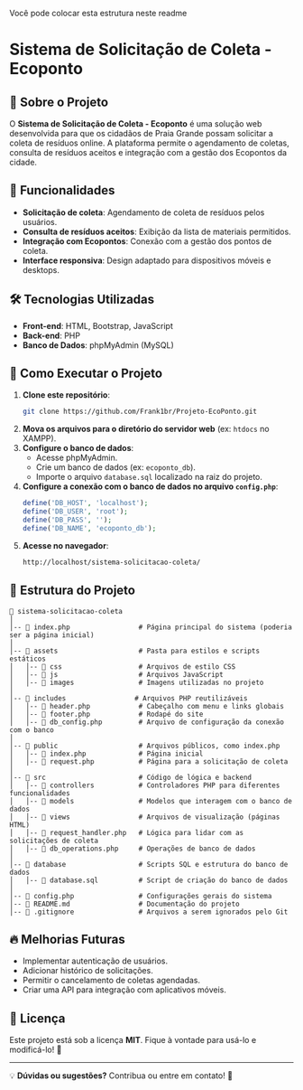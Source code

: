 Você pode colocar esta estrutura neste readme

# Sistema de Solicitação de Coleta - Ecoponto

## 📌 Sobre o Projeto
O **Sistema de Solicitação de Coleta - Ecoponto** é uma solução web desenvolvida para que os cidadãos de Praia Grande possam solicitar a coleta de resíduos online. A plataforma permite o agendamento de coletas, consulta de resíduos aceitos e integração com a gestão dos Ecopontos da cidade.

## 🎯 Funcionalidades
- **Solicitação de coleta**: Agendamento de coleta de resíduos pelos usuários.
- **Consulta de resíduos aceitos**: Exibição da lista de materiais permitidos.
- **Integração com Ecopontos**: Conexão com a gestão dos pontos de coleta.
- **Interface responsiva**: Design adaptado para dispositivos móveis e desktops.

## 🛠 Tecnologias Utilizadas
- **Front-end**: HTML, Bootstrap, JavaScript
- **Back-end**: PHP
- **Banco de Dados**: phpMyAdmin (MySQL)

## 🚀 Como Executar o Projeto
1. **Clone este repositório**:
   ```sh
   git clone https://github.com/Frank1br/Projeto-EcoPonto.git
   ```
2. **Mova os arquivos para o diretório do servidor web** (ex: `htdocs` no XAMPP).
3. **Configure o banco de dados**:
   - Acesse phpMyAdmin.
   - Crie um banco de dados (ex: `ecoponto_db`).
   - Importe o arquivo `database.sql` localizado na raiz do projeto.
4. **Configure a conexão com o banco de dados no arquivo `config.php`**:
   ```php
   define('DB_HOST', 'localhost');
   define('DB_USER', 'root');
   define('DB_PASS', '');
   define('DB_NAME', 'ecoponto_db');
   ```
5. **Acesse no navegador**:
   ```sh
   http://localhost/sistema-solicitacao-coleta/
   ```

## 📂 Estrutura do Projeto
```
📁 sistema-solicitacao-coleta
│
│-- 📄 index.php                 # Página principal do sistema (poderia ser a página inicial)
│
│-- 📂 assets                    # Pasta para estilos e scripts estáticos
│   │-- 📂 css                   # Arquivos de estilo CSS
│   │-- 📂 js                    # Arquivos JavaScript
│   │-- 📂 images                # Imagens utilizadas no projeto
│
│-- 📂 includes                 # Arquivos PHP reutilizáveis
│   │-- 📄 header.php            # Cabeçalho com menu e links globais
│   │-- 📄 footer.php            # Rodapé do site
│   │-- 📄 db_config.php         # Arquivo de configuração da conexão com o banco
│
│-- 📂 public                    # Arquivos públicos, como index.php
│   │-- 📄 index.php             # Página inicial
│   │-- 📄 request.php           # Página para a solicitação de coleta
│
│-- 📂 src                       # Código de lógica e backend
│   │-- 📂 controllers           # Controladores PHP para diferentes funcionalidades
│   │-- 📂 models                # Modelos que interagem com o banco de dados
│   │-- 📂 views                 # Arquivos de visualização (páginas HTML)
│   │-- 📄 request_handler.php   # Lógica para lidar com as solicitações de coleta
│   │-- 📄 db_operations.php     # Operações de banco de dados
│
│-- 📂 database                  # Scripts SQL e estrutura do banco de dados
│   │-- 📄 database.sql          # Script de criação do banco de dados
│
│-- 📄 config.php                # Configurações gerais do sistema
│-- 📄 README.md                 # Documentação do projeto
│-- 📄 .gitignore                # Arquivos a serem ignorados pelo Git

```

## 🔥 Melhorias Futuras
- Implementar autenticação de usuários.
- Adicionar histórico de solicitações.
- Permitir o cancelamento de coletas agendadas.
- Criar uma API para integração com aplicativos móveis.

## 📜 Licença
Este projeto está sob a licença **MIT**. Fique à vontade para usá-lo e modificá-lo! 🚀

---

💡 **Dúvidas ou sugestões?** Contribua ou entre em contato! 🌱


